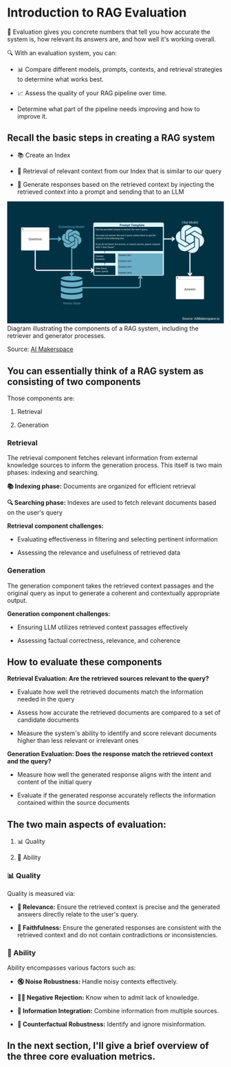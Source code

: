 # Introduction to RAG Evaluation

📏 Evaluation gives you concrete numbers that tell you how accurate the system is, how relevant its answers are, and how well it's working overall.

🔍 With an evaluation system, you can:

- 📊 Compare different models, prompts, contexts, and retrieval strategies to determine what works best.

- 📈 Assess the quality of your RAG pipeline over time.

- Determine what part of the pipeline needs improving and how to improve it.

## Recall the basic steps in creating a RAG system

 - 📚 Create an Index

 - 🔎 Retrieval of relevant context from our Index that is similar to our query

 - 🤖 Generate responses based on the retrieved context by injecting the retrieved context into a prompt and sending that to an LLM

<img src="../image_assets/rag_system_diagram.png">
Diagram illustrating the components of a RAG system, including the retriever and generator processes.

Source: [AI Makerspace](https://youtu.be/Anr1br0lLz8)

## You can essentially think of a RAG system as consisting of two components

Those components are:

1) Retrieval

2) Generation

### Retrieval

The retrieval component fetches relevant information from external knowledge sources to inform the generation process. This itself is two main phases: indexing and searching.

**📚 Indexing phase:** Documents are organized for efficient retrieval

**🔍 Searching phase:** Indexes are used to fetch relevant documents based on the user's query

**Retrieval component challenges:**

 - Evaluating effectiveness in filtering and selecting pertinent information

 - Assessing the relevance and usefulness of retrieved data

### Generation

The generation component takes the retrieved context passages and the original query as input to generate a coherent and contextually appropriate output.

**Generation component challenges:**

 - Ensuring LLM utilizes retrieved context passages effectively

 - Assessing factual correctness, relevance, and coherence

## How to evaluate these components

**Retrieval Evaluation: Are the retrieved sources relevant to the query?**

- Evaluate how well the retrieved documents match the information needed in the query

- Assess how accurate the retrieved documents are compared to a set of candidate documents

- Measure the system's ability to identify and score relevant documents higher than less relevant or irrelevant ones

**Generation Evaluation: Does the response match the retrieved context and the query?**

- Measure how well the generated response aligns with the intent and content of the initial query

- Evaluate if the generated response accurately reflects the information contained within the source documents

## The two main aspects of evaluation:

1. 📊 Quality

2. 🏹 Ability

### 📊 Quality

Quality is measured via:

- **🎯 Relevance:** Ensure the retrieved context is precise and the generated answers directly relate to the user's query.

- **🤝 Faithfulness:** Ensure the generated responses are consistent with the retrieved context and do not contain contradictions or inconsistencies.

### 🏹 Ability

Ability encompasses various factors such as:

- **🔇 Noise Robustness:** Handle noisy contexts effectively.

- **🙅‍♂️ Negative Rejection:** Know when to admit lack of knowledge.

- **🧩 Information Integration:** Combine information from multiple sources.

- **🔮 Counterfactual Robustness:** Identify and ignore misinformation.

## In the next section, I'll give a brief overview of the three core evaluation metrics.